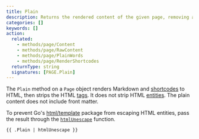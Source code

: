 ```yaml
---
title: Plain
description: Returns the rendered content of the given page, removing all HTML tags.
categories: []
keywords: []
action:
  related:
    - methods/page/Content
    - methods/page/RawContent
    - methods/page/PlainWords
    - methods/page/RenderShortcodes
  returnType: string
  signatures: [PAGE.Plain]
---
```


The `Plain` method on a `Page` object renders Markdown and [shortcodes] to HTML, then strips the HTML [tags]. It does not strip HTML [entities]. The plain content does not include front matter.

To prevent Go's [html/template] package from escaping HTML entities, pass the result through the [`htmlUnescape`] function.

```go-html-template
{{ .Plain | htmlUnescape }}
```

[shortcodes]: /getting-started/glossary/#shortcode
[html/template]: https://pkg.go.dev/html/template
[entities]: https://developer.mozilla.org/en-US/docs/Glossary/Entity
[tags]: https://developer.mozilla.org/en-US/docs/Glossary/Tag
[`htmlUnescape`]: /functions/
